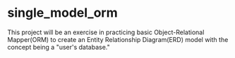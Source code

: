 # single_model_orm
This project will be an exercise in practicing basic Object-Relational Mapper(ORM) to create an Entity Relationship Diagram(ERD) model with the concept being a "user's database."
